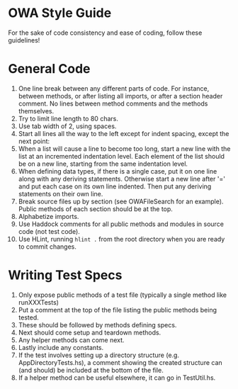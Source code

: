 # OWA Style Guide
For the sake of code consistency and ease of coding, follow these guidelines!

# General Code
1. One line break between any different parts of code. For instance, between methods, or after listing all imports, or after a section header comment. No lines between method comments and the methods themselves. 
2. Try to limit line length to 80 chars. 
3. Use tab width of 2, using spaces.
4. Start all lines all the way to the left except for indent spacing, except the next point:
5. When a list will cause a line to become too long, start a new line with the list at an incremented indentation level. Each element of the list should be on a new line, starting from the same indentation level.
6. When defining data types, if there is a single case, put it on one line along with any deriving statements. Otherwise start a new line after '=' and
put each case on its own line indented. Then put any deriving statements on their own line. 
7. Break source files up by section (see OWAFileSearch for an example). Public methods of each section should be at the top. 
8. Alphabetize imports.
9. Use Haddock comments for all public methods and modules in source code (not test code).
10. Use HLint, running `hlint .` from the root directory when you are ready to commit changes.

# Writing Test Specs
1. Only expose public methods of a test file (typically a single method like runXXXTests)
2. Put a comment at the top of the file listing the public methods being tested. 
3. These should be followed by methods defining specs. 
4. Next should come setup and teardown methods. 
5. Any helper methods can come next. 
6. Lastly include any constants.
7. If the test involves setting up a directory structure (e.g. AppDirectoryTests.hs), a comment showing the created structure can (and should) be included at the bottom of the file.
8. If a helper method can be useful elsewhere, it can go in TestUtil.hs.

